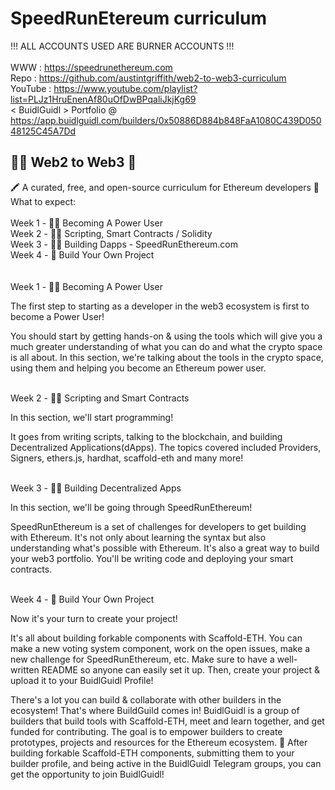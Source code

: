# SpeedRunEtereum curriculum
!!! ALL ACCOUNTS USED ARE BURNER ACCOUNTS !!!
<br>
<br>
WWW : https://speedrunethereum.com <br>
Repo : https://github.com/austintgriffith/web2-to-web3-curriculum<br>
YouTube : https://www.youtube.com/playlist?list=PLJz1HruEnenAf80uOfDwBPqaliJkjKg69
<br>
< BuidlGuidl > Portfolio @ https://app.buidlguidl.com/builders/0x50886D884b848FaA1080C439D05048125C45A7Dd
<br>
## 👩‍💻 Web2 to Web3 🚀

🖍 A curated, free, and open-source curriculum for Ethereum developers 🏅<br>
What to expect:<br>
<br>
Week 1 - 👩‍🔬 Becoming A Power User<br>
Week 2 - 👩‍🚀 Scripting, Smart Contracts / Solidity<br>
Week 3 - 🧙‍♀️ Building Dapps - SpeedRunEthereum.com<br>
Week 4 - 🚢 Build Your Own Project<br>
<br>
<br>
Week 1 - 👩‍🔬 Becoming A Power User

The first step to starting as a developer in the web3 ecosystem is first to become a Power User!

You should start by getting hands-on & using the tools which will give you a much greater understanding of what you can do and what the crypto space is all about. In this section, we're talking about the tools in the crypto space, using them and helping you become an Ethereum power user.


<br>
Week 2 - 👩‍🚀 Scripting and Smart Contracts

In this section, we'll start programming!

It goes from writing scripts, talking to the blockchain, and building Decentralized Applications(dApps). The topics covered included Providers, Signers, ethers.js, hardhat, scaffold-eth and many more!


<br>
Week 3 - 🧙‍♀️ Building Decentralized Apps

In this section, we'll be going through SpeedRunEthereum!

SpeedRunEthereum is a set of challenges for developers to get building with Ethereum. It's not only about learning the syntax but also understanding what's possible with Ethereum. It's also a great way to build your web3 portfolio. You'll be writing code and deploying your smart contracts.

<br>
Week 4 - 🚢 Build Your Own Project

Now it's your turn to create your project!

It's all about building forkable components with Scaffold-ETH. You can make a new voting system component, work on the open issues, make a new challenge for SpeedRunEthereum, etc. Make sure to have a well-written README so anyone can easily set it up. Then, create your project & upload it to your BuidlGuidl Profile!

There's a lot you can build & collaborate with other builders in the ecosystem! That's where BuildGuild comes in! BuidlGuidl is a group of builders that build tools with Scaffold-ETH, meet and learn together, and get funded for contributing. The goal is to empower builders to create prototypes, projects and resources for the Ethereum ecosystem. 🌟 After building forkable Scaffold-ETH components, submitting them to your builder profile, and being active in the BuidlGuidl Telegram groups, you can get the opportunity to join BuidlGuidl!
